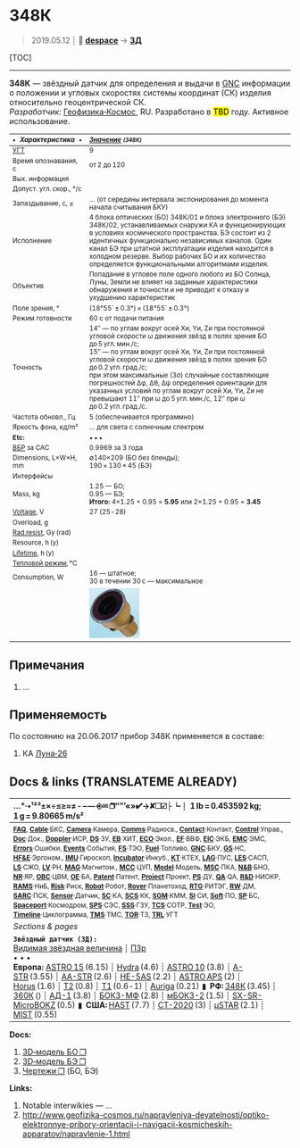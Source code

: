 # 348К
> 2019.05.12 ┊ **🚀 [despace](index.md)** → **[ЗД](sensor.md)**

[TOC]

---

**348К** — звёздный датчик для определения и выдачи в [GNC](gnc.md) информации о положении и угловых скоростях системы координат (СК) изделия относительно геоцентрической СК.  
*Разработчик:* [Геофизика‑Космос](zz_geofizika_s.md), RU. Разработано в <mark>TBD</mark> году. Активное использование.

<small>

|*•    Характеристика    •*|*[Значение](si.md) <small>(348К)</small>*|
|:--|:--|
|[УГТ](trl.md)| 9  |
|Время опознавания, с| от 2 до 120  |
|Вых. информация|   |
|Допуст. угл. скор., °/с|   |
|Запаздывание, с, ≤| … (от середины интервала экспонирования до момента начала считывания БКУ)  |
|Исполнение| 4 блока оптических (БО) 348К/01 и блока электронного (БЭ) 348К/02,   устанавливаемых снаружи КА и функционирующих в условиях космического пространства. БЭ состоит из 2 идентичных функционально независимых каналов. Один канал БЭ при штатной эксплуатации изделия находится в холодном резерве. Выбор рабочих БО и их количество определяется функциональными алгоритмами изделия.  |
|Объектив| Попадание в угловое поле одного любого из БО Солнца, Луны, Земли не влияет на заданные характеристики обнаружения и точности и не приводит к отказу и ухудшению характеристик  |
|Поле зрения, °| (18°55´ ± 0.3°) × (18°55´ ± 0.3°)  |
|Режим готовности| 60 с от подачи питания  |
|Точность| 14″ — по углам вокруг осей Хи, Yи, Zи при постоянной угловой скорости ω движения звёзд в полях зрения БО до 5 угл. мин./с;<br> 15″ — по углам вокруг осей Хи, Yи, Zи при постоянной угловой скорости ω движения звёзд в полях зрения БО до 0.2 угл. град./с;<br> при этом максимальные (3σ) случайные составляющие погрешностей Δφ, Δθ, Δψ определения ориентации для указанных условий по углам вокруг осей Хи, Yи, Zи не превышают 11″ при ω до 5 угл. мин./с, 12″ при ω до 0.2 угл. град./с.  |
|Частота обновл., Гц| 5 (обеспечивается программно)  |
|Яркость фона, кд/m²| …  для света с солнечным спектром  |
|**Etc:**|• • •|
|[ВБР](rams.md) за САС| 0.9969 за 3 года  |
|Dimensions, L×W×H, mm| ∅140×209 (БО без бленды);<br> 190 × 130 × 45 (БЭ)  |
|Интерфейсы|   |
|Mass, kg| 1.25 — БО;<br> 0.95 — БЭ;<br> **Итого:** 4×1.25 + 0.95 = **5.95** или 2×1.25 + 0.95 = **3.45**  |
|[Voltage](voltage.md), V| 27 (25 ‑ 28)  |
|Overload, g|   |
|[Rad.resist](ion_rad.md), Gy (rad)|   |
|Resource, h (y)|   |
|[Lifetime](lifetime.md), h (y)|   |
|[Тепловой режим](tcs.md), °C|   |
|Consumption, W| 16 — штатное;<br> 30 в течении 30 с — максимальное  |
|| [![](f/sensor/348k_pic1_thumb.jpg)](f/sensor/348k_pic1.png)  |

</small>



<p style="page-break-after:always"> </p>

## Примечания
   1. …



## Применяемость
По состоянию на 20.06.2017 прибор 348К применяется в составе:

   1. КА [Луна‑26](луна_26.md)



<p style="page-break-after:always"> </p>

## Docs & links (TRANSLATEME ALREADY)
|…°·•¹²³±×÷≤≥≈≠ ‑ −— ⎆✉ ❐“”’«»✔→✘☐☑├┕┆ 1 lb = 0.453592 kg; 1 g = 9.80665 m/s²|
|:--|
|<small>**[FAQ](faq.md)**, **[Cable](cable.md)**·БКС, **[Camera](camera.md)**·Камера, **[Comms](comms.md)**·Радиосв., **[Contact](contact.md)**·Контакт, **[Control](control.md)**·Управ., **[Doc](doc.md)**·Док., **[Doppler](doppler.md)**·ИСР, **[DS](ds.md)**·ЗУ, **[EB](eb.md)**·ХИТ, **[ECO](ecology.md)**·Экол., **[EF](ef.md)**·ВВФ, **[ElC](elc.md)**·ЭКБ, **[EMC](emc.md)**·ЭМС, **[Errors](error.md)**·Ошибки, **[Events](event.md)**·События, **[FS](fs.md)**·ТЭО, **[Fuel](fuel.md)**·Топливо, **[GNC](gnc.md)**·БКУ, **[GS](scs.md)**·НС, **[HF&E](hfe.md)**·Эргоном., **[IMU](imu.md)**·Гироскоп, **[Incubator](incubator.md)**·Инкуб., **[KT](kt.md)**·КТЕХ, **[LAG](lag.md)**·ПУC, **[LES](les.md)**·САСП, **[LS](ls.md)**·СЖО, **[LV](lv.md)**·РН, **[MAG](mag.md)**·Магнитом., **[MCC](mcc.md)**·ЦУП, **[Model](model.md)**·Модель, **[MSC](sc.md)**·ПКА, **[N&B](nnb.md)**·БНО, **[NR](nr.md)**·ЯР, **[OBC](obc.md)**·ЦВМ, **[OE](oe.md)**·БА, **[Patent](патент.md)**·Патент, **[Project](project.md)**·Проект, **[PS](ps.md)**·ДУ, **[QA](quality.md)**·QA, **[R&D](rnd.md)**·НИОКР, **[RAMS](rams.md)**·НиБ, **[Risk](risk.md)**·Риск, **[Robot](robotics.md)**·Робот, **[Rover](rover.md)**·Планетоход, **[RTG](rtg.md)**·РИТЭГ, **[RW](rw.md)**·ДМ, **[SARC](sarc.md)**·ПСК, **[Sensor](sensor.md)**·Датчик, **[SC](sc.md)**·КА, **[SCS](scs.md)**·КК, **[SGM](sgm.md)**·КММ, **[SI](si.md)**·СИ, **[Soft](soft.md)**·ПО, **[SP](sp.md)**·БС, **[Spaceport](spaceport.md)**·Космодром, **[SPS](sps.md)**·СЭС, **[SSS](sss.md)**·ГЗУ, **[TCS](tcs.md)**·СОТР, **[Test](test.md)**·ЭО, **[Timeline](timeline.md)**·Циклограмма, **[TMS](tms.md)**·ТМС, **[TOR](tor.md)**·ТЗ, **[TRL](trl.md)**·УГТ</small>|
|*Sections & pages*|
|**`Звёздный датчик (ЗД):`**<br> [Видимая звёздная величина](app_mag.md) ┊ [ПЗр](fov.md)<br>• • •<br> **Европа:** [ASTRO 15](astro_15.md) (6.15) ┊ [Hydra](hydra.md) (4.6) ┊ [ASTRO 10](astro_10.md) (3.8) ┊ [A-STR](a_str.md) (3.55) ┊ [AA-STR](aa_str.md) (2.6) ┊ [HE-5AS](he_5as.md) (2.2) ┊ [ASTRO APS](astro_aps.md) (2) ┊ [Horus](horus.md) (1.6) ┊ [T2](t2.md) (0.8) ┊ [T1](t1.md) (0.6 ‑ 1) ┊ [Auriga](auriga.md) (0.21)  ▮  **РФ:** [348К](348k.md) (3.45) ┊ [360К](360k.md) () ┊ [АД-1](ad_1.md) (3.8) ┊ [БОКЗ-МФ](bokz_mf.md) (2.8) ┊ [мБОКЗ-2](мбокз_2.md) (1.5) ┊ [SX-SR-MicroBOKZ](sx_sr_microbokz.md) (0.5)  ▮  **США:** [HAST](hast.md) (7.7) ┊ [CT-2020](ct_2020.md) (3) ┊ [µSTAR](mustar.md) (2.1) ┊ [MIST](mist.md) (0.55)  |

**Docs:**

   1. [3D‑модель БО ❐](f/sensor/348k_bo.stp)
   1. [3D‑модель БЭ ❐](f/sensor/348k_be.stp)
   1. [Чертежи ❐](f/sensor/348k_sketch.pdf) (БО, БЭ)

**Links:**

   1. Notable interwikies — …
   1. <http://www.geofizika-cosmos.ru/napravleniya-deyatelnosti/optiko-elektronnye-pribory-orientacii-i-navigacii-kosmicheskih-apparatov/napravlenie-1.html>

